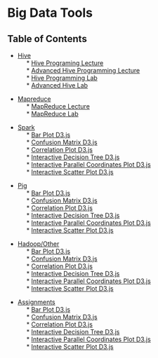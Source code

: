 # Big Data Tools

## Table of Contents

* [Hive](https://github.com/amir-ghaderi/Big-Data-Tools/tree/master/Hive)  
&nbsp;&nbsp;&nbsp;&nbsp; * [Hive Programing Lecture](https://github.com/amir-ghaderi/Big-Data-Tools/blob/master/Hive/Session5-Programming-Hive-UPDATED.pdf)
<br>&nbsp;&nbsp;&nbsp;&nbsp; * [Advanced Hive Programming Lecture](https://github.com/amir-ghaderi/Big-Data-Tools/blob/master/Hive/Session6-Advanced-Hive.pdf)
<br>&nbsp;&nbsp;&nbsp;&nbsp; * [Hive Programming Lab](https://github.com/amir-ghaderi/Big-Data-Tools/blob/master/Hive/Session5-Lab-Programming-Hive.pdf)
<br>&nbsp;&nbsp;&nbsp;&nbsp; * [Advanced Hive Lab](https://github.com/amir-ghaderi/Big-Data-Tools/blob/master/Hive/Advanced%20Hive%20-%20Lab.html)


* [Mapreduce](https://github.com/amir-ghaderi/Big-Data-Tools/tree/master/MapReduce) 
<br>&nbsp;&nbsp;&nbsp;&nbsp; * [MapReduce Lecture](https://github.com/amir-ghaderi/Big-Data-Tools/blob/master/MapReduce/Session3-mapreduce-UPDATED.pdf)
<br>&nbsp;&nbsp;&nbsp;&nbsp; * [MapReduce Lab](https://github.com/amir-ghaderi/Big-Data-Tools/blob/master/MapReduce/Session3-Lab-MapReduce-UPDATED.pdf)


* [Spark](https://github.com/amir-ghaderi/Credit-Card-Default-Payments-Classification/blob/master/Project%20Report.pdf) 
<br>&nbsp;&nbsp;&nbsp;&nbsp; * [Bar Plot D3.js](https://github.com/amir-ghaderi/Credit-Card-Default-Payments-Classification/tree/master/Visualizations%20Code/Bar%20Plot%20D3.js)
<br>&nbsp;&nbsp;&nbsp;&nbsp; * [Confusion Matrix D3.js](https://github.com/amir-ghaderi/Credit-Card-Default-Payments-Classification/tree/master/Visualizations%20Code/Confusion%20Matrix%20D3.js)
<br>&nbsp;&nbsp;&nbsp;&nbsp; * [Correlation Plot D3.js](https://github.com/amir-ghaderi/Credit-Card-Default-Payments-Classification/tree/master/Visualizations%20Code/Correlation%20Plot%20D3.js)
<br>&nbsp;&nbsp;&nbsp;&nbsp; * [Interactive Decision Tree D3.js](https://github.com/amir-ghaderi/Credit-Card-Default-Payments-Classification/tree/master/Visualizations%20Code/Interactive%20Decision%20Tree%20D3.js)
<br>&nbsp;&nbsp;&nbsp;&nbsp; * [Interactive Parallel Coordinates Plot D3.js](https://github.com/amir-ghaderi/Credit-Card-Default-Payments-Classification/tree/master/Visualizations%20Code/Interactive%20Parallel%20Coordinates%20D3.js)
<br>&nbsp;&nbsp;&nbsp;&nbsp; * [Interactive Scatter Plot D3.js](https://github.com/amir-ghaderi/Credit-Card-Default-Payments-Classification/tree/master/Visualizations%20Code/Interactive%20Scatter%20Plot%20D3.js)


* [Pig](https://github.com/amir-ghaderi/Credit-Card-Default-Payments-Classification/blob/master/Project%20Report.pdf) 
<br>&nbsp;&nbsp;&nbsp;&nbsp; * [Bar Plot D3.js](https://github.com/amir-ghaderi/Credit-Card-Default-Payments-Classification/tree/master/Visualizations%20Code/Bar%20Plot%20D3.js)
<br>&nbsp;&nbsp;&nbsp;&nbsp; * [Confusion Matrix D3.js](https://github.com/amir-ghaderi/Credit-Card-Default-Payments-Classification/tree/master/Visualizations%20Code/Confusion%20Matrix%20D3.js)
<br>&nbsp;&nbsp;&nbsp;&nbsp; * [Correlation Plot D3.js](https://github.com/amir-ghaderi/Credit-Card-Default-Payments-Classification/tree/master/Visualizations%20Code/Correlation%20Plot%20D3.js)
<br>&nbsp;&nbsp;&nbsp;&nbsp; * [Interactive Decision Tree D3.js](https://github.com/amir-ghaderi/Credit-Card-Default-Payments-Classification/tree/master/Visualizations%20Code/Interactive%20Decision%20Tree%20D3.js)
<br>&nbsp;&nbsp;&nbsp;&nbsp; * [Interactive Parallel Coordinates Plot D3.js](https://github.com/amir-ghaderi/Credit-Card-Default-Payments-Classification/tree/master/Visualizations%20Code/Interactive%20Parallel%20Coordinates%20D3.js)
<br>&nbsp;&nbsp;&nbsp;&nbsp; * [Interactive Scatter Plot D3.js](https://github.com/amir-ghaderi/Credit-Card-Default-Payments-Classification/tree/master/Visualizations%20Code/Interactive%20Scatter%20Plot%20D3.js)


* [Hadoop/Other](https://github.com/amir-ghaderi/Credit-Card-Default-Payments-Classification/blob/master/Project%20Report.pdf) 
<br>&nbsp;&nbsp;&nbsp;&nbsp; * [Bar Plot D3.js](https://github.com/amir-ghaderi/Credit-Card-Default-Payments-Classification/tree/master/Visualizations%20Code/Bar%20Plot%20D3.js)
<br>&nbsp;&nbsp;&nbsp;&nbsp; * [Confusion Matrix D3.js](https://github.com/amir-ghaderi/Credit-Card-Default-Payments-Classification/tree/master/Visualizations%20Code/Confusion%20Matrix%20D3.js)
<br>&nbsp;&nbsp;&nbsp;&nbsp; * [Correlation Plot D3.js](https://github.com/amir-ghaderi/Credit-Card-Default-Payments-Classification/tree/master/Visualizations%20Code/Correlation%20Plot%20D3.js)
<br>&nbsp;&nbsp;&nbsp;&nbsp; * [Interactive Decision Tree D3.js](https://github.com/amir-ghaderi/Credit-Card-Default-Payments-Classification/tree/master/Visualizations%20Code/Interactive%20Decision%20Tree%20D3.js)
<br>&nbsp;&nbsp;&nbsp;&nbsp; * [Interactive Parallel Coordinates Plot D3.js](https://github.com/amir-ghaderi/Credit-Card-Default-Payments-Classification/tree/master/Visualizations%20Code/Interactive%20Parallel%20Coordinates%20D3.js)
<br>&nbsp;&nbsp;&nbsp;&nbsp; * [Interactive Scatter Plot D3.js](https://github.com/amir-ghaderi/Credit-Card-Default-Payments-Classification/tree/master/Visualizations%20Code/Interactive%20Scatter%20Plot%20D3.js)

* [Assignments](https://github.com/amir-ghaderi/Credit-Card-Default-Payments-Classification/blob/master/Project%20Report.pdf) 
<br>&nbsp;&nbsp;&nbsp;&nbsp; * [Bar Plot D3.js](https://github.com/amir-ghaderi/Credit-Card-Default-Payments-Classification/tree/master/Visualizations%20Code/Bar%20Plot%20D3.js)
<br>&nbsp;&nbsp;&nbsp;&nbsp; * [Confusion Matrix D3.js](https://github.com/amir-ghaderi/Credit-Card-Default-Payments-Classification/tree/master/Visualizations%20Code/Confusion%20Matrix%20D3.js)
<br>&nbsp;&nbsp;&nbsp;&nbsp; * [Correlation Plot D3.js](https://github.com/amir-ghaderi/Credit-Card-Default-Payments-Classification/tree/master/Visualizations%20Code/Correlation%20Plot%20D3.js)
<br>&nbsp;&nbsp;&nbsp;&nbsp; * [Interactive Decision Tree D3.js](https://github.com/amir-ghaderi/Credit-Card-Default-Payments-Classification/tree/master/Visualizations%20Code/Interactive%20Decision%20Tree%20D3.js)
<br>&nbsp;&nbsp;&nbsp;&nbsp; * [Interactive Parallel Coordinates Plot D3.js](https://github.com/amir-ghaderi/Credit-Card-Default-Payments-Classification/tree/master/Visualizations%20Code/Interactive%20Parallel%20Coordinates%20D3.js)
<br>&nbsp;&nbsp;&nbsp;&nbsp; * [Interactive Scatter Plot D3.js](https://github.com/amir-ghaderi/Credit-Card-Default-Payments-Classification/tree/master/Visualizations%20Code/Interactive%20Scatter%20Plot%20D3.js)
